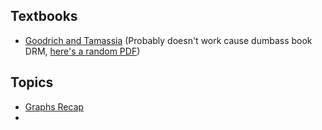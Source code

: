 ## Textbooks
- [Goodrich and Tamassia](https://r4.vlereader.com/Reader?ean=9781119028482) (Probably doesn't work cause dumbass book DRM, [here's a random PDF](https://canvas.projekti.info/ebooks/Algorithm%20Design%20and%20Applications%5BA4%5D.pdf))

## Topics
- [Graphs Recap](Graphs%20Recap.md)
- 